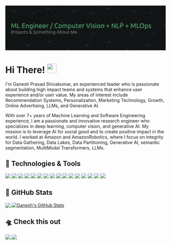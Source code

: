 [![Header](https://raw.githubusercontent.com/VanekPetr/VanekPetr/main/readme_header.png "Header")](https://linkedin.com/in/ganesh-prasad-s/)

# Hi There! <img src="https://raw.githubusercontent.com/MartinHeinz/MartinHeinz/master/wave.gif" width="30px" height="30px" />

I'm Ganesh Prasad Shivakumar, an experienced leader who is passionate about building high impact teams and systems that enhance user experience and/or user value. My areas of interest include Recommendation Systems, Personalization, Marketing Technology, Growth, Online Advertising, LLMs, and Generative AI.

With over 7+ years of Machine Learning and Software Engineering experience, I am a passionate and innovative research engineer who specializes in deep learning, computer vision, and generative AI. My mission is to leverage AI for social good and to create positive impact in the world. I worked at Amazon and AmazonRobotics, where I focus on integrity for Data Gathering, Data Lakes, Data Partitioning, Generative AI, semantic segmentation, MultiModal Transformers, LLMs.

## 🔧 Technologies & Tools
![](https://img.shields.io/badge/OS-Linux-informational?style=flat&logo=linux&logoColor=white&color=2bbc8a)
![](https://img.shields.io/badge/Editor-IntelliJ_IDEA-informational?style=flat&logo=intellij-idea&logoColor=white&color=2bbc8a)
![](https://img.shields.io/badge/Code-Python-informational?style=flat&logo=python&logoColor=white&color=2bbc8a)
![](https://img.shields.io/badge/Code-Make-informational?style=flat&logo=cmake&logoColor=white&color=2bbc8a)
![](https://img.shields.io/badge/Shell-Bash-informational?style=flat&logo=gnu-bash&logoColor=white&color=2bbc8a)
![](https://img.shields.io/badge/Tools-PostgreSQL-informational?style=flat&logo=postgresql&logoColor=white&color=2bbc8a)
![](https://img.shields.io/badge/Tools-Docker-informational?style=flat&logo=docker&logoColor=white&color=2bbc8a)
![](https://img.shields.io/badge/ML/DL-PyTorch-%23EE4C2C.svg?style=flat&logo=PyTorch&logoColor=white&color=2bbc8a)
![](https://img.shields.io/badge/ML/DL-Keras-%23D00000.svg?style=flat&logo=Keras&logoColor=white&color=2bbc8a)
![](https://img.shields.io/badge/ML/DL-TensorFlow-%23FF6F00.svg?style=flat&logo=TensorFlow&logoColor=white&color=2bbc8a)
![](https://img.shields.io/badge/ML/DL-Plotly-%233F4F75.svg?style=flat&logo=plotly&logoColor=white&color=2bbc8a)
![](https://img.shields.io/badge/MLOps-grafana-%23F46800.svg?style=flat&logo=grafana&logoColor=white&color=2bbc8a)
![](https://img.shields.io/badge/MLOps-Kubernetes-informational?style=flat&logo=kubernetes&logoColor=white&color=2bbc8a)
![](https://img.shields.io/badge/MLOps-GoogleCloud-%234285F4.svg?style=flat&logo=GoogleCloud&logoColor=white&color=2bbc8a)
![](https://img.shields.io/badge/MLOps-github%20actions-%232671E5.svg?style=flat&logo=githubactions&logoColor=white&color=2bbc8a)
![](https://img.shields.io/badge/MLOps-Apache%20Airflow-017CEE?style=flat&logo=Apache%20Airflow&logoColor=white&color=2bbc8a)


## 🚀 GitHub Stats
<a href="https://github.com/ganeshpras/ganeshpras">
  <img align="center" src="https://vanek-petr-github-readme-stats.vercel.app/api/top-langs/?username=VanekPetr&hide=css,c,dockerfile,c%2B%2B&title_color=ffffff&text_color=c9cacc&icon_color=2bbc8a&bg_color=1d1f21&border_color=02D892" />
</a>

<a href="https://github.com/ganeshpras/ganeshpras">
  <img align="center" src="https://vanek-petr-github-readme-stats.vercel.app/api?username=ganeshpras&show_icons=true&line_height=27&count_private=true&title_color=ffffff&text_color=c9cacc&icon_color=2bbc8a&bg_color=1d1f21&border_color=02D892" alt="Ganesh's GitHub Stats" />
</a>



## 🛸 Check this out

<a href="https://github.com/VanekPetr/investment-funnel">
<img align="center" src="https://vanek-petr-github-readme-stats.vercel.app/api/pin/?username=VanekPetr&repo=investment-funnel&border_color=02D892&title_color=C9D1D9&bg_color=1d1f21&text_color=8B949E&icon_color=02D892" />
</a>

<a href="https://github.com/VanekPetr/my-own-GPT">
<img  align="center" src="https://vanek-petr-github-readme-stats.vercel.app/api/pin/?username=VanekPetr&repo=my-own-GPT&border_color=02D892&bg_color=1d1f21&title_color=C8D1D9&text_color=8B949E&icon_color=12D892" />
</a>


<!-- Resources -->
<!-- Icons: https://simpleicons.org/ -->
<!-- GitHub Stats: https://github.com/anuraghazra/github-readme-stats -->
<!-- Emojis: https://emojipedia.org/emoji/ -->
<!-- HTML Emojis: https://www.fileformat.info/index.htm -->
<!-- Shields: https://shields.io/ -->
<!-- Awesome GitHub Profile README: https://github.com/abhisheknaiidu/awesome-github-profile-readme -->
